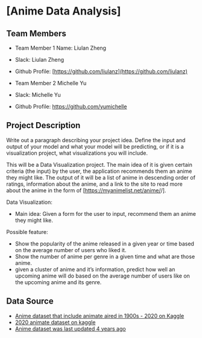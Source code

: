 
# [Anime Data Analysis]
## Team Members
-   Team Member 1 Name: Liulan Zheng
-   Slack: Liulan Zheng
-   Github Profile: [https://github.com/liulanz](https://github.com/liulanz)

-   Team Member 2 Michelle Yu
-   Slack: Michelle Yu
-   Github Profile: https://github.com/yumichelle
  

## Project Description
Write out a paragraph describing your project idea. Define the input and output of your model and what your model will be predicting, or if it is a visualization project, what visualizations you will include.

This will be a Data Visualization project. The main idea of it is given certain criteria (the input) by the user, the application recommends them an anime they might like. The output of it will be a list of anime in descending order of ratings, information about the anime, and a link to the site to read more about the anime in the form of [https://myanimelist.net/anime/<ID>/].

Data Visualization:
-   Main idea: Given a form for the user to input, recommend them an anime they might like.
  
Possible feature:
-   Show the popularity of the anime released in a given year or time based on the average number of users who liked it.
-   Show the number of anime per genre in a given time and what are those anime.
-   given a cluster of anime and it’s information, predict how well an upcoming anime will do based on the average number of users like on the upcoming anime and its genre.
 
## Data Source
- [Anime dataset that include animate aired in 1900s - 2020 on Kaggle](https://www.kaggle.com/thunderz/anime-dataset)
- [2020 animate dataset on kaggle](https://www.kaggle.com/itokianarafidinarivo/myanimelist-animes-november-2020)
- [Anime dataset was last updated 4 years ago](https://www.kaggle.com/CooperUnion/anime-recommendations-database)
